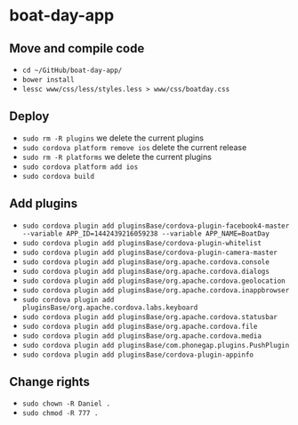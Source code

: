 # boat-day-app

## Move and compile code
* `cd ~/GitHub/boat-day-app/`
* `bower install`
* `lessc www/css/less/styles.less > www/css/boatday.css`

## Deploy
* `sudo rm -R plugins` we delete the current plugins
* `sudo cordova platform remove ios` delete the current release
* `sudo rm -R platforms` we delete the current plugins
* `sudo cordova platform add ios`
* `sudo cordova build`

## Add plugins
* `sudo cordova plugin add pluginsBase/cordova-plugin-facebook4-master --variable APP_ID=1442439216059238 --variable APP_NAME=BoatDay`
* `sudo cordova plugin add pluginsBase/cordova-plugin-whitelist`
* `sudo cordova plugin add pluginsBase/cordova-plugin-camera-master`
* `sudo cordova plugin add pluginsBase/org.apache.cordova.console`
* `sudo cordova plugin add pluginsBase/org.apache.cordova.dialogs`
* `sudo cordova plugin add pluginsBase/org.apache.cordova.geolocation`
* `sudo cordova plugin add pluginsBase/org.apache.cordova.inappbrowser`
* `sudo cordova plugin add pluginsBase/org.apache.cordova.labs.keyboard`
* `sudo cordova plugin add pluginsBase/org.apache.cordova.statusbar`
* `sudo cordova plugin add pluginsBase/org.apache.cordova.file`
* `sudo cordova plugin add pluginsBase/org.apache.cordova.media`
* `sudo cordova plugin add pluginsBase/com.phonegap.plugins.PushPlugin`
* `sudo cordova plugin add pluginsBase/cordova-plugin-appinfo`

## Change rights
* `sudo chown -R Daniel .`
* `sudo chmod -R 777 .`